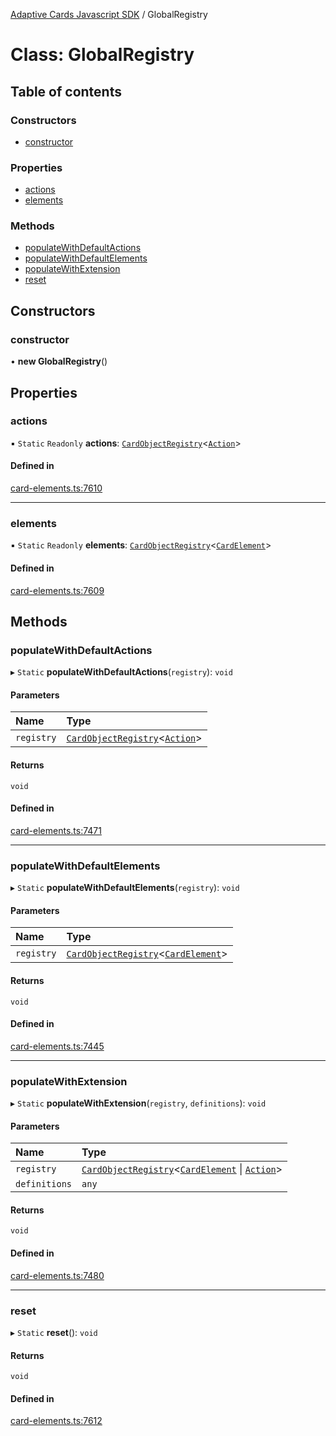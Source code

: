 [Adaptive Cards Javascript SDK](../README.md) / GlobalRegistry

# Class: GlobalRegistry

## Table of contents

### Constructors

- [constructor](GlobalRegistry.md#constructor)

### Properties

- [actions](GlobalRegistry.md#actions)
- [elements](GlobalRegistry.md#elements)

### Methods

- [populateWithDefaultActions](GlobalRegistry.md#populatewithdefaultactions)
- [populateWithDefaultElements](GlobalRegistry.md#populatewithdefaultelements)
- [populateWithExtension](GlobalRegistry.md#populatewithextension)
- [reset](GlobalRegistry.md#reset)

## Constructors

### constructor

• **new GlobalRegistry**()

## Properties

### actions

▪ `Static` `Readonly` **actions**: [`CardObjectRegistry`](CardObjectRegistry.md)<[`Action`](Action.md)\>

#### Defined in

[card-elements.ts:7610](https://github.com/asseco-see/AdaptiveCards/blob/1f0afdc45/source/nodejs/adaptivecards/src/card-elements.ts#L7610)

___

### elements

▪ `Static` `Readonly` **elements**: [`CardObjectRegistry`](CardObjectRegistry.md)<[`CardElement`](CardElement.md)\>

#### Defined in

[card-elements.ts:7609](https://github.com/asseco-see/AdaptiveCards/blob/1f0afdc45/source/nodejs/adaptivecards/src/card-elements.ts#L7609)

## Methods

### populateWithDefaultActions

▸ `Static` **populateWithDefaultActions**(`registry`): `void`

#### Parameters

| Name | Type |
| :------ | :------ |
| `registry` | [`CardObjectRegistry`](CardObjectRegistry.md)<[`Action`](Action.md)\> |

#### Returns

`void`

#### Defined in

[card-elements.ts:7471](https://github.com/asseco-see/AdaptiveCards/blob/1f0afdc45/source/nodejs/adaptivecards/src/card-elements.ts#L7471)

___

### populateWithDefaultElements

▸ `Static` **populateWithDefaultElements**(`registry`): `void`

#### Parameters

| Name | Type |
| :------ | :------ |
| `registry` | [`CardObjectRegistry`](CardObjectRegistry.md)<[`CardElement`](CardElement.md)\> |

#### Returns

`void`

#### Defined in

[card-elements.ts:7445](https://github.com/asseco-see/AdaptiveCards/blob/1f0afdc45/source/nodejs/adaptivecards/src/card-elements.ts#L7445)

___

### populateWithExtension

▸ `Static` **populateWithExtension**(`registry`, `definitions`): `void`

#### Parameters

| Name | Type |
| :------ | :------ |
| `registry` | [`CardObjectRegistry`](CardObjectRegistry.md)<[`CardElement`](CardElement.md) \| [`Action`](Action.md)\> |
| `definitions` | `any` |

#### Returns

`void`

#### Defined in

[card-elements.ts:7480](https://github.com/asseco-see/AdaptiveCards/blob/1f0afdc45/source/nodejs/adaptivecards/src/card-elements.ts#L7480)

___

### reset

▸ `Static` **reset**(): `void`

#### Returns

`void`

#### Defined in

[card-elements.ts:7612](https://github.com/asseco-see/AdaptiveCards/blob/1f0afdc45/source/nodejs/adaptivecards/src/card-elements.ts#L7612)
